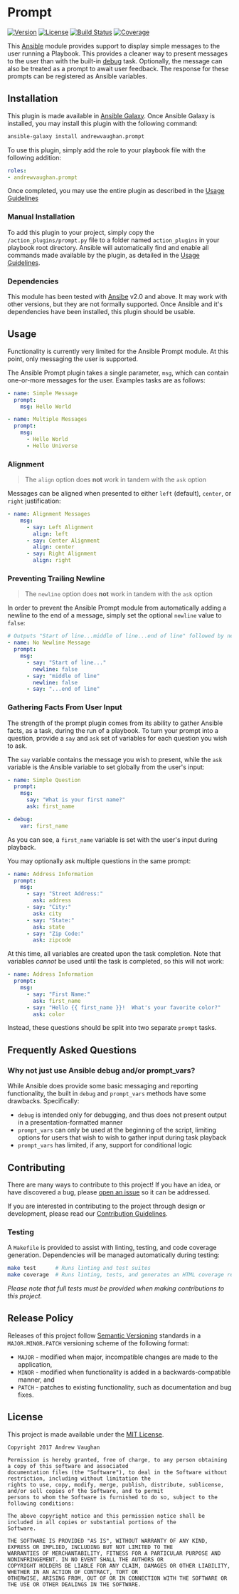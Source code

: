 # Prompt

[![Version][version-image]][github-release]
[![License][license-image]][github-license]
[![Build Status][build-image]][travis-detail]
[![Coverage][coverage-image]][coveralls-detail]

This [Ansible][ansible] module provides support to display simple messages to the user running a Playbook.  This
provides a cleaner way to present messages to the user than with the built-in [debug][ansible-debug] task.
Optionally, the message can also be treated as a prompt to await user feedback.  The response for these prompts can
be registered as Ansible variables.

## Installation

This plugin is made available in [Ansible Galaxy](https://galaxy.ansible.com/).  Once Ansible Galaxy is installed, you
may install this plugin with the following command:

```bash
ansible-galaxy install andrewvaughan.prompt
```

To use this plugin, simply add the role to your playbook file with the following addition:

```yml
roles:
- andrewvaughan.prompt
```

Once completed, you may use the entire plugin as described in the [Usage Guidelines](#usage)

### Manual Installation

To add this plugin to your project, simply copy the `/action_plugins/prompt.py` file to a folder named
`action_plugins` in your playbook root directory.  Ansible will automatically find and enable all commands made
available by the plugin, as detailed in the [Usage Guidelines](#usage).

### Dependencies

This module has been tested with [Ansibe][ansible] v2.0 and above.  It may work with other versions, but they are not
formally supported.  Once Ansible and it's dependencies have been installed, this plugin should be usable.

## Usage

Functionality is currently very limited for the Ansible Prompt module.  At this point, only messaging the user is
supported.

The Ansible Prompt plugin takes a single parameter, `msg`, which can contain one-or-more messages for the user.
Examples tasks are as follows:

```yaml
- name: Simple Message
  prompt:
    msg: Hello World

- name: Multiple Messages
  prompt:
    msg:
      - Hello World
      - Hello Universe
```

### Alignment

> The `align` option does **not** work in tandem with the `ask` option

Messages can be aligned when presented to either `left` (default), `center`, or `right` justification:

```yaml
- name: Alignment Messages
    msg:
      - say: Left Alignment
        align: left
      - say: Center Alignment
        align: center
      - say: Right Alignment
        align: right
```

### Preventing Trailing Newline

> The `newline` option does **not** work in tandem with the `ask` option

In order to prevent the Ansible Prompt module from automatically adding a newline to the end of a message, simply
set the optional `newline` value to `false`:

```yaml
# Outputs "Start of line...middle of line...end of line" followed by newline
- name: No Newline Message
  prompt:
    msg:
      - say: "Start of line..."
        newline: false
      - say: "middle of line"
        newline: false
      - say: "...end of line"
```

### Gathering Facts From User Input

The strength of the prompt plugin comes from its ability to gather Ansible facts, as a task, during the run of a
playbook.  To turn your prompt into a question, provide a `say` and `ask` set of variables for each question you wish
to ask.

The `say` variable contains the message you wish to present, while the `ask` variable is the Ansible variable to
set globally from the user's input:

```yaml
- name: Simple Question
  prompt:
    msg:
      say: "What is your first name?"
      ask: first_name

- debug:
    var: first_name
```

As you can see, a `first_name` variable is set with the user's input during playback.

You may optionally ask multiple questions in the same prompt:

```yaml
- name: Address Information
  prompt:
    msg:
      - say: "Street Address:"
        ask: address
      - say: "City:"
        ask: city
      - say: "State:"
        ask: state
      - say: "Zip Code:"
        ask: zipcode
```

At this time, all variables are created upon the task completion.  Note that variables *cannot* be used until the task
is completed, so this will not work:

```yaml
- name: Address Information
  prompt:
    msg:
      - say: "First Name:"
        ask: first_name
      - say: "Hello {{ first_name }}!  What's your favorite color?"
        ask: color
```

Instead, these questions should be split into two separate `prompt` tasks.

## Frequently Asked Questions

### Why not just use Ansible debug and/or prompt_vars?

While Ansible does provide some basic messaging and reporting functionality, the built in `debug` and `prompt_vars`
methods have some drawbacks.  Specifically:

* `debug` is intended only for debugging, and thus does not present output in a presentation-formatted manner
* `prompt_vars` can only be used at the beginning of the script, limiting options for users that wish to wish to gather input during task playback
* `prompt_vars` has limited, if any, support for conditional logic

## Contributing

There are many ways to contribute to this project!  If you have an idea, or have discovered a bug, please
[open an issue][github-issue] so it can be addressed.

If you are interested in contributing to the project through design or development, please read our
[Contribution Guidelines][github-contribute].

### Testing

A `Makefile` is provided to assist with linting, testing, and code coverage generation.  Dependencies will be managed
automatically during testing:

```bash
make test      # Runs linting and test suites
make coverage  # Runs linting, tests, and generates an HTML coverage report
```

*Please note that full tests must be provided when making contributions to this project.*

## Release Policy

Releases of this project follow [Semantic Versioning][semver] standards in a `MAJOR.MINOR.PATCH`
versioning scheme of the following format:

* `MAJOR` - modified when major, incompatible changes are made to the application,
* `MINOR` - modified when functionality is added in a backwards-compatible manner, and
* `PATCH` - patches to existing functionality, such as documentation and bug fixes.

## License

This project is made available under the [MIT License][github-license].

```
Copyright 2017 Andrew Vaughan

Permission is hereby granted, free of charge, to any person obtaining a copy of this software and associated
documentation files (the "Software"), to deal in the Software without restriction, including without limitation the
rights to use, copy, modify, merge, publish, distribute, sublicense, and/or sell copies of the Software, and to permit
persons to whom the Software is furnished to do so, subject to the following conditions:

The above copyright notice and this permission notice shall be included in all copies or substantial portions of the
Software.

THE SOFTWARE IS PROVIDED "AS IS", WITHOUT WARRANTY OF ANY KIND, EXPRESS OR IMPLIED, INCLUDING BUT NOT LIMITED TO THE
WARRANTIES OF MERCHANTABILITY, FITNESS FOR A PARTICULAR PURPOSE AND NONINFRINGEMENT. IN NO EVENT SHALL THE AUTHORS OR
COPYRIGHT HOLDERS BE LIABLE FOR ANY CLAIM, DAMAGES OR OTHER LIABILITY, WHETHER IN AN ACTION OF CONTRACT, TORT OR
OTHERWISE, ARISING FROM, OUT OF OR IN CONNECTION WITH THE SOFTWARE OR THE USE OR OTHER DEALINGS IN THE SOFTWARE.
```


[version-image]:     http://img.shields.io/badge/release-0.3.0-blue.svg?style=flat
[license-image]:     http://img.shields.io/badge/license-MIT-blue.svg?style=flat
[build-image]:       https://travis-ci.org/andrewvaughan/ansible-role-prompt.svg?branch=master
[coverage-image]:    https://coveralls.io/repos/github/andrewvaughan/ansible-role-prompt/badge.svg?branch=master

[github-contribute]: https://github.com/andrewvaughan/ansible-role-prompt/blob/master/.github/CONTRIBUTING.md
[github-issue]:      https://github.com/andrewvaughan/ansible-role-prompt/issues
[github-license]:    https://github.com/andrewvaughan/ansible-role-prompt/blob/master/LICENSE
[github-release]:    https://github.com/andrewvaughan/ansible-role-prompt/releases

[travis-detail]:     https://travis-ci.org/andrewvaughan/ansible-role-prompt
[coveralls-detail]:  https://coveralls.io/github/andrewvaughan/ansible-role-prompt?branch=master

[ansible]:           https://www.ansible.com/
[ansible-debug]:     http://docs.ansible.com/ansible/latest/debug_module.html
[semver]:            http://semver.org/
